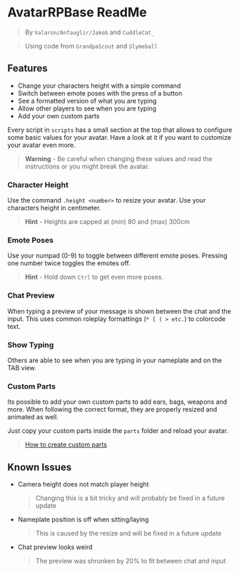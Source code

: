 # AvatarRPBase ReadMe
> By `Valaron/Anfauglir/Jakob` and `CuddleCat_`

> Using code from `GrandpaScout` and `Slymeball`

## Features
- Change your characters height with a simple command
- Switch between emote poses with the press of a button
- See a formatted version of what you are typing
- Allow other players to see when you are typing
- Add your own custom parts

Every script in `scripts` has a small section at the top that allows to configure 
some basic values for your avatar. Have a look at it if you want to customize 
your avatar even more.

> **Warning** - Be careful when changing these values and read the instructions 
or you might break the avatar.

### Character Height
Use the command `.height <number>` to resize your avatar. Use your characters 
height in centimeter.

> **Hint** - Heights are capped at (min) 80 and (max) 300cm

### Emote Poses
Use your numpad (0-9) to toggle between different emote poses. Pressing one 
number twice toggles the emotes off.

> **Hint** - Hold down `Ctrl` to get even more poses.

### Chat Preview
When typing a preview of your message is shown between the chat and the input. 
This uses common roleplay formattings (`* [ ( > etc.`) to colorcode text.

### Show Typing
Others are able to see when you are typing in your nameplate and on the TAB view. 

### Custom Parts
Its possible to add your own custom parts to add ears, bags, weapons and more. 
When following the correct format, they are properly resized and animated as well. 

Just copy your custom parts inside the `parts` folder and reload your avatar.

> [How to create custom parts]()


## Known Issues
- Camera height does not match player height
    > Changing this is a bit tricky and will probably be fixed in a future update

- Nameplate position is off when sitting/laying
    > This is caused by the resize and will be fixed in a future update

- Chat preview looks weird
    > The preview was shrunken by 20% to fit between chat and input